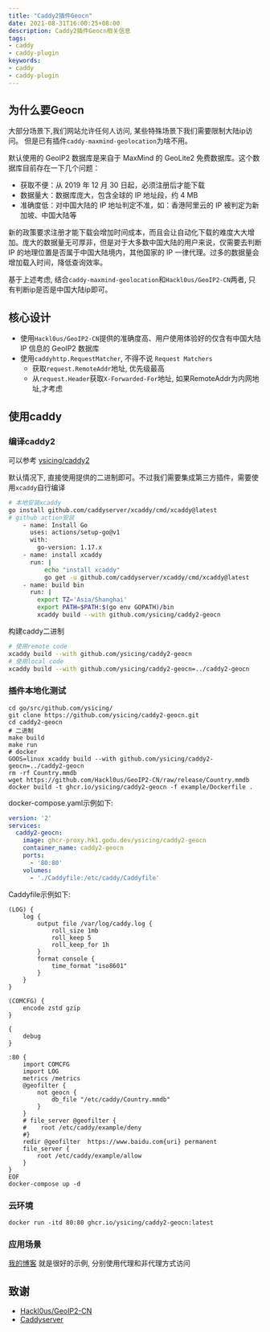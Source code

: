 ```yaml
---
title: "Caddy2插件Geocn"
date: 2021-08-31T16:00:25+08:00
description: Caddy2插件Geocn相关信息
tags:
- caddy
- caddy-plugin
keywords:
- caddy
- caddy-plugin
---
```


<!-- truncate -->

## 为什么要Geocn

大部分场景下,我们网站允许任何人访问, 某些特殊场景下我们需要限制大陆ip访问。
但是已有插件`caddy-maxmind-geolocation`为啥不用。

默认使用的 GeoIP2 数据库是来自于 MaxMind 的 GeoLite2 免费数据库。这个数据库目前存在一下几个问题：

- 获取不便：从 2019 年 12 月 30 日起，必须注册后才能下载
- 数据量大：数据库庞大，包含全球的 IP 地址段，约 4 MB
- 准确度低：对中国大陆的 IP 地址判定不准，如：香港阿里云的 IP 被判定为新加坡、中国大陆等

新的政策要求注册才能下载会增加时间成本，而且会让自动化下载的难度大大增加。庞大的数据量无可厚非，但是对于大多数中国大陆的用户来说，仅需要去判断 IP 的地理位置是否属于中国大陆境内，其他国家的 IP 一律代理。过多的数据量会增加载入时间，降低查询效率。

基于上述考虑, 结合`caddy-maxmind-geolocation`和`Hackl0us/GeoIP2-CN`两者, 只有判断ip是否是中国大陆ip即可。

## 核心设计

- 使用`Hackl0us/GeoIP2-CN`提供的准确度高、用户使用体验好的仅含有中国大陆 IP 信息的 GeoIP2 数据库
- 使用`caddyhttp.RequestMatcher`, 不得不说 `Request Matchers`
    - 获取`request.RemoteAddr`地址, 优先级最高
    - 从`request.Header`获取`X-Forwarded-For`地址, 如果RemoteAddr为内网地址,才考虑

## 使用caddy

### 编译caddy2

可以参考 [ysicing/caddy2](https://github.com/ysicing/dockerfiles/blob/master/caddy2/Dockerfile)

默认情况下, 直接使用提供的二进制即可。不过我们需要集成第三方插件，需要使用`xcaddy`自行编译

```bash
# 本地安装xcaddy
go install github.com/caddyserver/xcaddy/cmd/xcaddy@latest
# github action安装
    - name: Install Go
      uses: actions/setup-go@v1
      with:
        go-version: 1.17.x
    - name: install xcaddy
      run: |
          echo "install xcaddy"
          go get -u github.com/caddyserver/xcaddy/cmd/xcaddy@latest
    - name: build bin
      run: |
        export TZ='Asia/Shanghai'
        export PATH=$PATH:$(go env GOPATH)/bin
        xcaddy build --with github.com/ysicing/caddy2-geocn
```

构建caddy二进制

```bash
# 使用remote code
xcaddy build --with github.com/ysicing/caddy2-geocn
# 使用local code
xcaddy build --with github.com/ysicing/caddy2-geocn=../caddy2-geocn
```

### 插件本地化测试

```
cd go/src/github.com/ysicing/
git clone https://github.com/ysicing/caddy2-geocn.git
cd caddy2-geocn
# 二进制
make build
make run
# docker
GOOS=linux xcaddy build --with github.com/ysicing/caddy2-geocn=../caddy2-geocn
rm -rf Country.mmdb
wget https://github.com/Hackl0us/GeoIP2-CN/raw/release/Country.mmdb
docker build -t ghcr.io/ysicing/caddy2-geocn -f example/Dockerfile .
```

docker-compose.yaml示例如下:

```yaml
version: '2'
services:
  caddy2-geocn:
    image: ghcr-proxy.hk1.godu.dev/ysicing/caddy2-geocn
    container_name: caddy2-geocn
    ports:
      - '80:80'
    volumes:
      - './Caddyfile:/etc/caddy/Caddyfile'
```

Caddyfile示例如下:

```Caddyfile
(LOG) {
    log {
        output file /var/log/caddy.log {
            roll_size 1mb
		    roll_keep 5
		    roll_keep_for 1h
        }
        format console {
            time_format "iso8601"
        }
    }
}

(COMCFG) {
    encode zstd gzip
}

{
    debug
}

:80 {
    import COMCFG
    import LOG
    metrics /metrics
    @geofilter {
        not geocn {
            db_file "/etc/caddy/Country.mmdb"
        }
    }
    # file_server @geofilter {
    #    root /etc/caddy/example/deny
    #}
    redir @geofilter  https://www.baidu.com{uri} permanent
    file_server {
        root /etc/caddy/example/allow
    }
}
EOF 
docker-compose up -d
```

### 云环境

```docker
docker run -itd 80:80 ghcr.io/ysicing/caddy2-geocn:latest
```

### 应用场景

[我的博客](https://ysicing.me) 就是很好的示例, 分别使用代理和非代理方式访问

## 致谢

- [Hackl0us/GeoIP2-CN](https://github.com/Hackl0us/GeoIP2-CN)
- [Caddyserver](https://caddyserver.com/)
